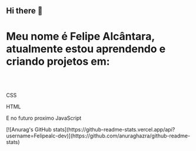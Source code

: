 ## Hi there 👋

<h1> Meu nome é Felipe Alcântara, atualmente estou aprendendo e criando projetos em: </h1>
<br>
<br>
<p>CSS</p>
<p>HTML</p>
<p> E no futuro proximo JavaScript</p>
[![Anurag's GitHub stats](https://github-readme-stats.vercel.app/api?username=Felipealc-dev)](https://github.com/anuraghazra/github-readme-stats)
